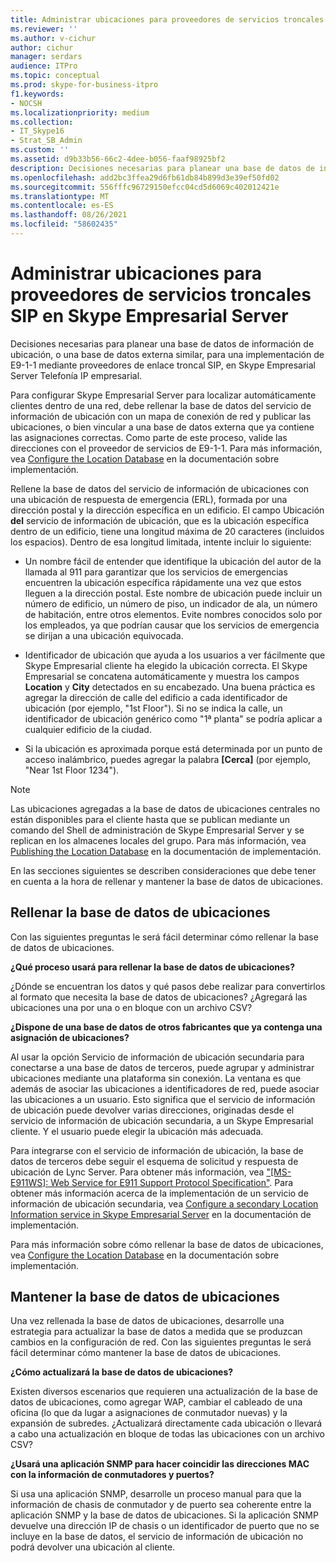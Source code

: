 ```yaml
---
title: Administrar ubicaciones para proveedores de servicios troncales SIP en Skype Empresarial Server
ms.reviewer: ''
ms.author: v-cichur
author: cichur
manager: serdars
audience: ITPro
ms.topic: conceptual
ms.prod: skype-for-business-itpro
f1.keywords:
- NOCSH
ms.localizationpriority: medium
ms.collection:
- IT_Skype16
- Strat_SB_Admin
ms.custom: ''
ms.assetid: d9b33b56-66c2-4dee-b056-faaf98925bf2
description: Decisiones necesarias para planear una base de datos de información de ubicación, o una base de datos externa similar, para una implementación de E9-1-1 mediante proveedores de enlace troncal SIP, en Skype Empresarial Server Telefonía IP empresarial.
ms.openlocfilehash: add2bc3ffea29d6fb61db84b899d3e39ef50fd02
ms.sourcegitcommit: 556fffc96729150efcc04cd5d6069c402012421e
ms.translationtype: MT
ms.contentlocale: es-ES
ms.lasthandoff: 08/26/2021
ms.locfileid: "58602435"
---
```

# <a name="manage-locations-for-sip-trunk-service-providers-in-skype-for-business-server"></a>Administrar ubicaciones para proveedores de servicios troncales SIP en Skype Empresarial Server

Decisiones necesarias para planear una base de datos de información de ubicación, o una base de datos externa similar, para una implementación de E9-1-1 mediante proveedores de enlace troncal SIP, en Skype Empresarial Server Telefonía IP empresarial.

Para configurar Skype Empresarial Server para localizar automáticamente clientes dentro de una red, debe rellenar la base de datos del servicio de información de ubicación con un mapa de conexión de red y publicar las ubicaciones, o bien vincular a una base de datos externa que ya contiene las asignaciones correctas. Como parte de este proceso, valide las direcciones con el proveedor de servicios de E9-1-1. Para más información, vea [Configure the Location Database](/previous-versions/office/lync-server-2013/lync-server-2013-configure-the-location-database) en la documentación sobre implementación.

Rellene la base de datos del servicio de información de ubicaciones con una ubicación de respuesta de emergencia (ERL), formada por una dirección postal y la dirección específica en un edificio. El campo Ubicación **del** servicio de información de ubicación, que es la ubicación específica dentro de un edificio, tiene una longitud máxima de 20 caracteres (incluidos los espacios). Dentro de esa longitud limitada, intente incluir lo siguiente:

- Un nombre fácil de entender que identifique la ubicación del autor de la llamada al 911 para garantizar que los servicios de emergencias encuentren la ubicación específica rápidamente una vez que estos lleguen a la dirección postal. Este nombre de ubicación puede incluir un número de edificio, un número de piso, un indicador de ala, un número de habitación, entre otros elementos. Evite nombres conocidos solo por los empleados, ya que podrían causar que los servicios de emergencia se dirijan a una ubicación equivocada.

- Identificador de ubicación que ayuda a los usuarios a ver fácilmente que Skype Empresarial cliente ha elegido la ubicación correcta. El Skype Empresarial se concatena automáticamente y muestra los campos **Location** y **City** detectados en su encabezado. Una buena práctica es agregar la dirección de calle del edificio a cada identificador de ubicación (por ejemplo, "1st <street number> Floor"). Si no se indica la calle, un identificador de ubicación genérico como "1ª planta" se podría aplicar a cualquier edificio de la ciudad.

- Si la ubicación es aproximada porque está determinada por un punto de acceso inalámbrico, puedes agregar la palabra **[Cerca]** (por ejemplo, "Near 1st Floor 1234").

> [!NOTE]
> Las ubicaciones agregadas a la base de datos de ubicaciones centrales no están disponibles para el cliente hasta que se publican mediante un comando del Shell de administración de Skype Empresarial Server y se replican en los almacenes locales del grupo. Para más información, vea [Publishing the Location Database](/previous-versions/office/lync-server-2013/lync-server-2013-publish-the-location-database) en la documentación de implementación.

En las secciones siguientes se describen consideraciones que debe tener en cuenta a la hora de rellenar y mantener la base de datos de ubicaciones.

## <a name="populating-the-location-database"></a>Rellenar la base de datos de ubicaciones

Con las siguientes preguntas le será fácil determinar cómo rellenar la base de datos de ubicaciones.

 **¿Qué proceso usará para rellenar la base de datos de ubicaciones?**

¿Dónde se encuentran los datos y qué pasos debe realizar para convertirlos al formato que necesita la base de datos de ubicaciones? ¿Agregará las ubicaciones una por una o en bloque con un archivo CSV?

 **¿Dispone de una base de datos de otros fabricantes que ya contenga una asignación de ubicaciones?**

Al usar la opción Servicio de información de ubicación secundaria para conectarse a una base de datos de terceros, puede agrupar y administrar ubicaciones mediante una plataforma sin conexión. La ventana es que además de asociar las ubicaciones a identificadores de red, puede asociar las ubicaciones a un usuario. Esto significa que el servicio de información de ubicación puede devolver varias direcciones, originadas desde el servicio de información de ubicación secundaria, a un Skype Empresarial cliente. Y el usuario puede elegir la ubicación más adecuada.

Para integrarse con el servicio de información de ubicación, la base de datos de terceros debe seguir el esquema de solicitud y respuesta de ubicación de Lync Server. Para obtener más información, vea  ["[MS-E911WS]: Web Service for E911 Support Protocol Specification"](/openspecs/office_protocols/ms-e911ws/ab5d7449-2c15-434b-bf65-fdf38b8ffabd). Para obtener más información acerca de la implementación de un servicio de información de ubicación secundaria, vea [Configure a secondary Location Information service in Skype Empresarial Server](../../deploy/deploy-enterprise-voice/secondary-location-information-service.md) en la documentación de implementación.

Para más información sobre cómo rellenar la base de datos de ubicaciones, vea [Configure the Location Database](/previous-versions/office/lync-server-2013/lync-server-2013-configure-the-location-database) en la documentación sobre implementación.

## <a name="maintaining-the-location-database"></a>Mantener la base de datos de ubicaciones

Una vez rellenada la base de datos de ubicaciones, desarrolle una estrategia para actualizar la base de datos a medida que se produzcan cambios en la configuración de red. Con las siguientes preguntas le será fácil determinar cómo mantener la base de datos de ubicaciones.

 **¿Cómo actualizará la base de datos de ubicaciones?**

Existen diversos escenarios que requieren una actualización de la base de datos de ubicaciones, como agregar WAP, cambiar el cableado de una oficina (lo que da lugar a asignaciones de conmutador nuevas) y la expansión de subredes. ¿Actualizará directamente cada ubicación o llevará a cabo una actualización en bloque de todas las ubicaciones con un archivo CSV?

 **¿Usará una aplicación SNMP para hacer coincidir las direcciones MAC con la información de conmutadores y puertos?**

Si usa una aplicación SNMP, desarrolle un proceso manual para que la información de chasis de conmutador y de puerto sea coherente entre la aplicación SNMP y la base de datos de ubicaciones. Si la aplicación SNMP devuelve una dirección IP de chasis o un identificador de puerto que no se incluye en la base de datos, el servicio de información de ubicación no podrá devolver una ubicación al cliente.